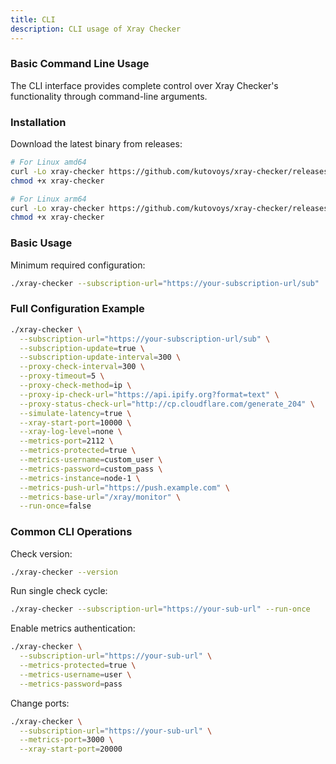 ```yaml
---
title: CLI
description: CLI usage of Xray Checker
---
```


### Basic Command Line Usage

The CLI interface provides complete control over Xray Checker's functionality through command-line arguments.

### Installation

Download the latest binary from releases:

```bash
# For Linux amd64
curl -Lo xray-checker https://github.com/kutovoys/xray-checker/releases/latest/download/xray-checker_linux_amd64
chmod +x xray-checker

# For Linux arm64
curl -Lo xray-checker https://github.com/kutovoys/xray-checker/releases/latest/download/xray-checker_linux_arm64
chmod +x xray-checker
```

### Basic Usage

Minimum required configuration:

```bash
./xray-checker --subscription-url="https://your-subscription-url/sub"
```

### Full Configuration Example

```bash
./xray-checker \
  --subscription-url="https://your-subscription-url/sub" \
  --subscription-update=true \
  --subscription-update-interval=300 \
  --proxy-check-interval=300 \
  --proxy-timeout=5 \
  --proxy-check-method=ip \
  --proxy-ip-check-url="https://api.ipify.org?format=text" \
  --proxy-status-check-url="http://cp.cloudflare.com/generate_204" \
  --simulate-latency=true \
  --xray-start-port=10000 \
  --xray-log-level=none \
  --metrics-port=2112 \
  --metrics-protected=true \
  --metrics-username=custom_user \
  --metrics-password=custom_pass \
  --metrics-instance=node-1 \
  --metrics-push-url="https://push.example.com" \
  --metrics-base-url="/xray/monitor" \
  --run-once=false
```

### Common CLI Operations

Check version:

```bash
./xray-checker --version
```

Run single check cycle:

```bash
./xray-checker --subscription-url="https://your-sub-url" --run-once
```

Enable metrics authentication:

```bash
./xray-checker \
  --subscription-url="https://your-sub-url" \
  --metrics-protected=true \
  --metrics-username=user \
  --metrics-password=pass
```

Change ports:

```bash
./xray-checker \
  --subscription-url="https://your-sub-url" \
  --metrics-port=3000 \
  --xray-start-port=20000
```
